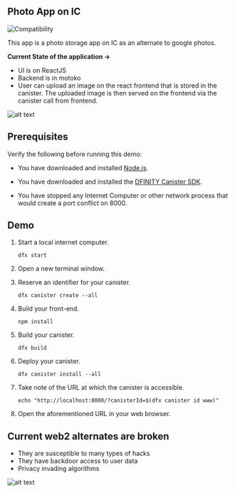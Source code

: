 ## Photo App on IC

![Compatibility](https://img.shields.io/badge/compatibility-0.6.25-blue)

This app is a photo storage app on IC as an alternate to google photos. <br>

**Current State of the application ->**
- UI is on ReactJS
- Backend is in motoko
- User can upload an image on the react frontend that is stored in the canister. The uploaded image is then served on the frontend via the canister call from frontend.

![alt text](https://github.com/ravish1729/photo-application/blob/master/photo-application.jpeg?raw=true)

## Prerequisites

Verify the following before running this demo:

*  You have downloaded and installed [Node.js](https://nodejs.org).

*  You have downloaded and installed the [DFINITY Canister
   SDK](https://sdk.dfinity.org).

*  You have stopped any Internet Computer or other network process that would
   create a port conflict on 8000.

## Demo

1. Start a local internet computer.

   ```text
   dfx start
   ```

1. Open a new terminal window.

1. Reserve an identifier for your canister.

   ```text
   dfx canister create --all
   ```

1. Build your front-end.

   ```text
   npm install
   ```

1. Build your canister.

   ```text
   dfx build
   ```

1. Deploy your canister.

   ```text
   dfx canister install --all
   ```

1. Take note of the URL at which the canister is accessible.

   ```text
   echo "http://localhost:8000/?canisterId=$(dfx canister id www)"
   ```

1. Open the aforementioned URL in your web browser.

## Current web2 alternates are broken
- They are susceptible to many types of hacks
- They have backdoor access to user data
- Privacy invading algorithms

![alt text](https://github.com/ravish1729/photo-application/blob/master/broken%20web2%20services.PNG?raw=true)

